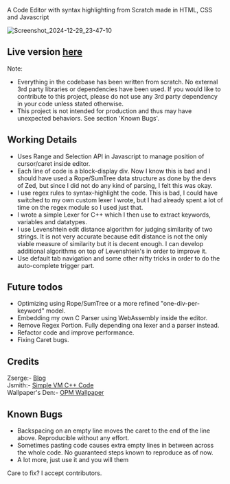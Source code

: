 A Code Editor with syntax highlighting from Scratch made in HTML, CSS and Javascript

![Screenshot_2024-12-29_23-47-10](https://github.com/user-attachments/assets/d4971338-d930-467a-b3d2-4769065dbf40)

## Live version [here](https://code-editor-from-scratch.netlify.app/)

Note:
- Everything in the codebase has been written from scratch. No external 3rd party libraries or dependencies have been used. If you would like to contribute to this project, please do not use any 3rd party dependency in your code unless stated otherwise.
- This project is not intended for production and thus may have unexpected behaviors. See section 'Known Bugs'.

## Working Details
- Uses Range and Selection API in Javascript to manage position of cursor/caret inside editor.
- Each line of code is a block-display div. Now I know this is bad and I should have used a Rope/SumTree data structure as done by the devs of Zed, but since I did not do any kind of parsing, I felt this was okay.
- I use regex rules to syntax-highlight the code. This is bad, I could have switched to my own custom lexer I wrote, but I had already spent a lot of time on the regex module so I used just that.
- I wrote a simple Lexer for C++ which I then use to extract keywords, variables and datatypes.
- I use Levenshtein edit distance algorithm for judging similarity of two strings. It is not very accurate because edit distance is not the only viable measure of similarity but it is decent enough. I can develop additional algorithms on top of Levenshtein's in order to improve it.
- Use default tab navigation and some other nifty tricks in order to do the auto-complete trigger part.

## Future todos
- Optimizing using Rope/SumTree or a more refined "one-div-per-keyword" model.
- Embedding my own C Parser using WebAssembly inside the editor.
- Remove Regex Portion. Fully depending ona lexer and a parser instead.
- Refactor code and improve performance.
- Fixing Caret bugs.

## Credits
Zserge:- [Blog](https://zserge.com/posts/js-editor/)
<br>
Jsmith:- [Simple VM C++ Code](https://cplusplus.com/forum/lounge/13042/#msg63791)
<br>
Wallpaper's Den:- [OPM Wallpaper](https://wallpapersden.com/saitama-s-power-punch-one-punch-man-wallpaper/)

## Known Bugs
- Backspacing on an empty line moves the caret to the end of the line above. Reproducible without any effort.
- Sometimes pasting code causes extra empty lines in between across the whole code. No guaranteed steps known to reproduce as of now.
- A lot more, just use it and you will them

Care to fix? I accept contributors.
